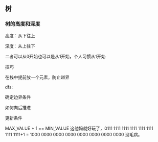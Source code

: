 

## 树



### 树的高度和深度

高度：从下往上

深度：从上往下

二者可以从0开始也可以是从1开始，个人习惯从1开始









技巧

在栈中提前放一个元素，防止越界







dfs:

确定边界条件

如何向后推进

更新条件







MAX_VALUE + 1 == MIN_VALUE
这他妈就好玩了，0111 1111 1111 1111 1111 1111 1111 1111+1 = 1000 0000 0000 0000 0000 0000 0000 0000 没毛病。